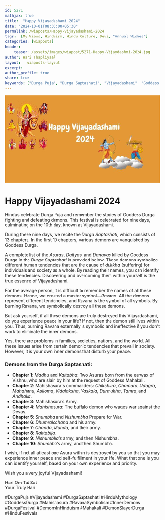 ```yaml
---        
id: 5271
mathjax: true        
title:  "Happy Vijayadashami 2024"        
date: "2024-10-01T08:33:00+05:30"        
permalink: /wiaposts/Happy-Vijayadashami-2024
tags:  [My Views, Hinduism, Hindu Culture, Devi, "Annual Wishes"]         
categories: [wiaposts] 
header:        
    teaser: /assets/images/wiapost/5271-Happy-Vijaydashmi-2024.jpg               
author: Hari Thapliyaal        
layout:   wiaposts-layout        
excerpt:        
author_profile: true        
share: true
keywords: ["Durga Puja", "Durga Saptashati", "Vijayadashami", "Goddess Durga", "demons in Durga Saptashati", "Asuras in Hindu mythology", "symbolism of Ravana", "overcoming inner demons", "Mahishasura", "Shumbha and Nishumbha", "Madhu and Kaitabha", "Durga Puja festival", "Durga's victory over demons", "Hindu festival of Durga Puja", "demons representing human tendencies"]  
--- 
```


![Happy Vijayadashami 2024](/assets/images/wiapost/5271-Happy-Vijaydashmi-2024.jpg)   
   
# Happy Vijayadashami 2024   
   
Hindus celebrate Durga Puja and remember the stories of Goddess Durga fighting and defeating demons. This festival is celebrated for nine days, culminating on the 10th day, known as Vijayadashami. 

During these nine days, we recite the *Durga Saptashati*, which consists of 13 chapters. In the first 10 chapters, various demons are vanquished by Goddess Durga.

A complete list of the *Asuras*, *Daityas*, and *Danavas* killed by Goddess Durga in the *Durga Saptashati* is provided below. These demons symbolize different human tendencies that are the cause of *dukkha* (suffering) for individuals and society as a whole. By reading their names, you can identify these tendencies. Discovering and overcoming them within yourself is the true essence of Vijayadashami.

For the average person, it is difficult to remember the names of all these demons. Hence, we created a master symbol—*Ravana*. All the demons represent different tendencies, and Ravana is the symbol of all symbols. By burning Ravana, we symbolically destroy all these demons.

But ask yourself, if all these demons are truly destroyed this Vijayadashami, do you experience peace in your life? If not, then the demon still lives within you. Thus, burning Ravana externally is symbolic and ineffective if you don't work to eliminate the inner demons.

Yes, there are problems in families, societies, nations, and the world. All these issues arise from certain demonic tendencies that prevail in society. However, it is your own inner demons that disturb your peace.

### Demons from the Durga Saptashati:

- **Chapter 1**: *Madhu* and *Kaitabha*: Two Asuras born from the earwax of Vishnu, who are slain by him at the request of Goddess Mahakali.
- **Chapter 2**: Mahishasura's commanders: *Chikshura*, *Chamara*, *Udagra*, *Mahahanu*, *Asiloma*, *Vidalaksha*, *Vaskala*, *Durmukha*, *Tamra*, and *Andhaka*.
- **Chapter 3**: Mahishasura’s Army.
- **Chapter 4**: *Mahishasura*: The buffalo demon who wages war against the Devas.
- **Chapter 5**: *Shumbha* and *Nishumbha* Prepare for War.
- **Chapter 6**: *Dhumralochana* and his army.
- **Chapter 7**: *Chanda*, *Munda*, and their army.
- **Chapter 8**: *Raktabija*.
- **Chapter 9**: *Nishumbha’s* army, and then Nishumbha.
- **Chapter 10**: *Shumbha’s* army, and then Shumbha.

I wish, if not all atleast one Asura within is destroyed by you so that you may experience inner peace and self-fulfillment in your life. What that one is you can identify yourself, based on your own experience and priority.

Wish you a very joyful Vijayadashami!

Hari Om Tat Sat  
Your Truly Hari 


#DurgaPuja #Vijayadashami #DurgaSaptashati #HinduMythology #GoddessDurga #Mahishasura #RavanaSymbolism #InnerDemons #DurgaFestival #DemonsInHinduism #Mahakali #DemonSlayerDurga #HinduFestivals 


